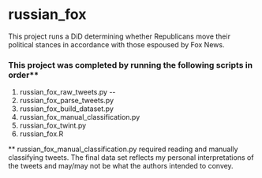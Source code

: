 # russian_fox

This project runs a DiD determining whether Republicans move their political stances in accordance with those espoused by Fox News.

### This project was completed by running the following scripts in order**
1. russian_fox_raw_tweets.py -- 
2. russian_fox_parse_tweets.py
3. russian_fox_build_dataset.py
4. russian_fox_manual_classification.py
5. russian_fox_twint.py
6. russian_fox.R

** russian_fox_manual_classification.py required reading and manually classifying tweets. The final data set reflects my personal interpretations of the tweets and may/may not be what the authors intended to convey.
